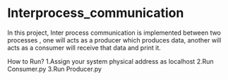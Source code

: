 # Interprocess_communication
In this project, Inter process communication is implemented between two processes , one will acts as a producer which produces data, another will acts as a consumer will receive that data and print it.

How to Run?
1.Assign your system physical address as localhost
2.Run Consumer.py
3.Run Producer.py
